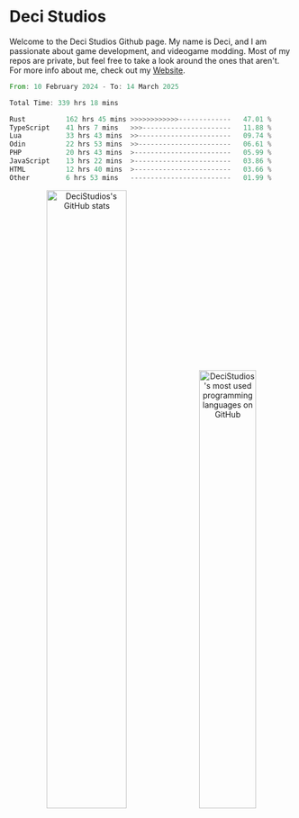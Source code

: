 # Deci Studios
Welcome to the Deci Studios Github page. My name is Deci, and I am passionate about game development, and videogame modding. Most of my repos are private, but feel free to take a look around the ones that aren't.
For more info about me, check out my <a href="https://decidev.co.uk" target="_blank">Website</a>.
<!--START_SECTION:waka-->

```rust
From: 10 February 2024 - To: 14 March 2025

Total Time: 339 hrs 18 mins

Rust          162 hrs 45 mins >>>>>>>>>>>>-------------   47.01 %
TypeScript    41 hrs 7 mins   >>>----------------------   11.88 %
Lua           33 hrs 43 mins  >>-----------------------   09.74 %
Odin          22 hrs 53 mins  >>-----------------------   06.61 %
PHP           20 hrs 43 mins  >------------------------   05.99 %
JavaScript    13 hrs 22 mins  >------------------------   03.86 %
HTML          12 hrs 40 mins  >------------------------   03.66 %
Other         6 hrs 53 mins   -------------------------   01.99 %
```

<!--END_SECTION:waka-->
<p align="center">
  <a href="https://github.com/anuraghazra/github-readme-stats" target="_blank"><img src="https://github-readme-stats.vercel.app/api?username=decistudios&show_icons=true&count_private=true&theme=omni&hide_border=true" alt="DeciStudios's GitHub stats" width="53.1%" /></a>
  <a href="https://github.com/anuraghazra/github-readme-stats" target="_blank"><img width="44.7%" src="https://github-readme-stats.vercel.app/api/top-langs/?username=decistudios&theme=omni&layout=compact&hide_border=true&langs_count=6" alt="DeciStudios's most used programming languages on GitHub" /></a>
</p>


